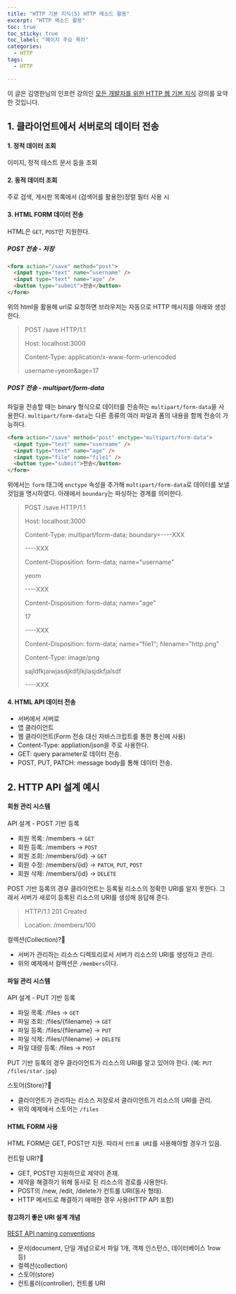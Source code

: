 ```yaml
---
title: "HTTP 기본 지식(5) HTTP 메소드 활용"
excerpt: "HTTP 메소드 활용"
toc: true
toc_sticky: true
toc_label: "페이지 주요 목차"
categories:
  - HTTP
tags:
  - HTTP

---
```


이 글은 김영한님의 인프런 강의인 [모든 개발자를 위한 HTTP 웹 기본 지식](https://www.inflearn.com/course/http-%EC%9B%B9-%EB%84%A4%ED%8A%B8%EC%9B%8C%ED%81%AC/dashboard) 강의를 요약한 것입니다.



## 1. 클라이언트에서 서버로의 데이터 전송



#### 1. 정적 데이터 조회
이미지, 정적 테스트 문서 등을 조회
#### 2. 동적 데이터 조회
주로 검색, 게시판 목록에서 (검색어를 활용한)정렬 필터 사용 시
#### 3. HTML FORM 데이터 전송
HTML은 `GET`, `POST`만 지원한다.
##### POST 전송 - 저장
```html
<form action="/save" method="post">
  <input type="text" name="username" />
  <input type="text" name="age" />
  <button type="submit">전송</button>
</form>
```
위의 html을 활용해 url로 요청하면 브라우저는 자동으로 HTTP 메시지를 아래와 생성한다.
>
>POST /save HTTP/1.1
>
>Host: localhost:3000
>
>Content-Type: application/x-www-form-urlencoded
>
>username=yeom&age=17

##### POST 전송 - multipart/form-data
파일을 전송할 때는 binary 형식으로 데이터를 전송하는 `multipart/form-data`을 사용한다. `multipart/form-data`는 다른 종류의 여러 파일과 폼의 내용을 함께 전송이 가능하다.

```html
<form action="/save" method="post" enctype="multipart/form-data">
  <input type="text" name="username" />
  <input type="text" name="age" />
  <input type="file" name="file1" />
  <button type="submit">전송</button>
</form>
```
위에서는 `form` 태그에 `enctype` 속성을 추가해 `multipart/form-data`로 데이터를 보낼 것임을 명시하였다. 아래에서 `boundary`는 파싱하는 경계를 의미한다.
> POST /save HTTP/1.1
> 
> Host: localhost:3000
> 
> Content-Type: multipart/form-data; boundary=----XXX
>
> ----XXX
> 
> Content-Disposition: form-data; name="username"
>
> yeom
> 
> ----XXX
> 
> Content-Disposition: form-data; name="age"
>
> 17
> 
> ----XXX
> 
> Content-Disposition: form-data; name="file1"; filename="http.png"
> 
> Content-Type: image/png
>
> sajldfkjaiwjasdjkdfjlkjlasjdkfjalsdf
> 
> ----XXX

#### 4. HTML API 데이터 전송
- 서버에서 서버로
- 앱 클라이언트
- 웹 클라이언트(Form 전송 대신 자바스크립트를 통한 통신에 사용)
- Content-Type: appliation/json을 주로 사용한다.
- GET: query parameter로 데이터 전송.
- POST, PUT, PATCH: message body를 통해 데이터 전송.



## 2. HTTP API 설계 예시



#### 회원 관리 시스템
API 설계 - POST 기반 등록
- 회원 목록: /members -> `GET`
- 회원 등록: /members -> `POST`
- 회원 조회: /members/{id} -> `GET`
- 회원 수정: /members/{id} -> `PATCH`, `PUT`, `POST`
- 회원 삭제: /members/{id} -> `DELETE`

POST 기반 등록의 경우 클라이언트는 등록될 리소스의 정확한 URI를 알지 못한다. 그래서 서버가 새로이 등록된 리소스의 URI를 생성해 응답해 준다.
>
> HTTP/1.1 201 Created
> 
> Location: /members/100

컬렉션(Collection)?🧐
- 서버가 관리하는 리소스 디렉토리로서 서버가 리소스의 URI를 생성하고 관리.
- 위의 예제에서 컬렉션은 `/members`이다.

#### 파일 관리 시스템
API 설계 - PUT 기반 등록
- 파일 목록: /files -> `GET`
- 파일 조회: /files/{filename} -> `GET`
- 파일 등록: /files/{filename} -> `PUT`
- 파일 삭제: /files/{filename} -> `DELETE`
- 파일 대량 등록: /files -> `POST`

PUT 기반 등록의 경우 클라이언트가 리소스의 URI를 알고 있어야 한다. (예: `PUT /files/star.jpg`)

스토어(Store)?🧐
- 클라이언트가 관리하는 리소스 저장로서 클라이언트가 리소스의 URI를 관리.
- 위의 예제에서 스토어는 `/files`

#### HTML FORM 사용
HTML FORM은 GET, POST만 지원. 따라서 `컨트롤 URI`를 사용해야할 경우가 있음.

컨트럴 URI?🧐
- GET, POST만 지원하므로 제약이 존재.
- 제약을 해결하기 위해 동사로 된 리소스의 경로를 사용한다.
- POST의 /new, /edit, /delete가 컨트롤 URI(동사 형태).
- HTTP 메서드로 해결하기 애매한 경우 사용(HTTP API 포함)

#### 참고하기 좋은 URI 설계 개념
[REST API naming conventions](https://restfulapi.net/resource-naming/)
- 문서(document, 단일 개념으로서 파일 1개, 객체 인스턴스, 데이터베이스 1row 등)
- 컬렉션(collection)
- 스토어(store)
- 컨트롤러(controller), 컨트롤 URI
